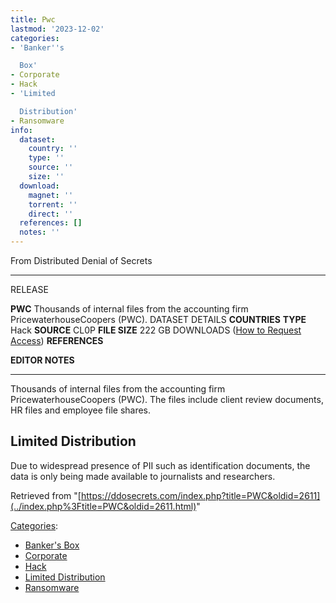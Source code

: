 ```yaml
---
title: Pwc
lastmod: '2023-12-02'
categories:
- 'Banker''s

  Box'
- Corporate
- Hack
- 'Limited

  Distribution'
- Ransomware
info:
  dataset:
    country: ''
    type: ''
    source: ''
    size: ''
  download:
    magnet: ''
    torrent: ''
    direct: ''
  references: []
  notes: ''
---
```




From Distributed Denial of Secrets

---
RELEASE

**PWC**
Thousands of internal files from the accounting firm PricewaterhouseCoopers (PWC).
DATASET DETAILS
**COUNTRIES**
**TYPE** Hack
**SOURCE** CL0P
**FILE SIZE** 222 GB
DOWNLOADS ([How to Request Access](Contact.html#Request_Access "Contact"))
**REFERENCES**

**EDITOR NOTES**

---

Thousands of internal files from the accounting firm
PricewaterhouseCoopers (PWC). The files include client review documents,
HR files and employee file shares.

## Limited Distribution

Due to widespread presence of PII such as identification documents, the
data is only being made available to journalists and researchers.

Retrieved from
"[https://ddosecrets.com/index.php?title=PWC&oldid=2611](../index.php%3Ftitle=PWC&oldid=2611.html)"

[Categories](./Special:Categories.html "Special:Categories"):

- [Banker's
Box](./Category:Banker's_Box.html "Category:Banker's Box")
- [Corporate](./Category:Corporate.html "Category:Corporate")
- [Hack](./Category:Hack.html "Category:Hack")
- [Limited
Distribution](./Category:Limited_Distribution.html "Category:Limited Distribution")
- [Ransomware](./Category:Ransomware.html "Category:Ransomware")
